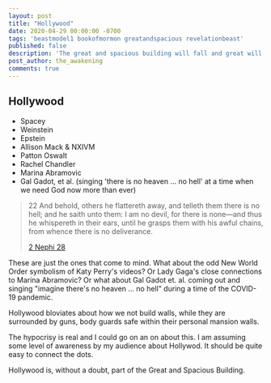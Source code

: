 ```yaml
---
layout: post
title: "Hollywood"
date: 2020-04-29 00:00:00 -0700
tags: 'beastmodel1 bookofmormon greatandspacious revelationbeast'
published: false
description: 'The great and spacious building will fall and great will be the fall thereof.'
post_author: the_awakening
comments: true
---
```


## Hollywood

* Spacey
* Weinstein
* Epstein
* Allison Mack & NXIVM
* Patton Oswalt
* Rachel Chandler
* Marina Abramovic
* Gal Gadot, et al. (singing 'there is no heaven ... no hell' at a time when we need God now more than ever)
> 22 And behold, others he flattereth away, and telleth them there is no hell; and he saith unto them: I am no devil, for there is none—and thus he whispereth in their ears, until he grasps them with his awful chains, from whence there is no deliverance.
> 
> [2 Nephi 28](https://www.churchofjesuschrist.org/study/scriptures/bofm/2-ne/28.22?lang=eng#p22)

These are just the ones that come to mind. What about the odd New World Order symbolism of Katy Perry's videos? Or Lady Gaga's close connections to Marina Abramovic? Or what about Gal Gadot et. al. coming out and singing "imagine there's no heaven ... no hell" during a time of the COVID-19 pandemic.

Hollywood bloviates about how we not build walls, while they are surrounded by guns, body guards safe within their personal mansion walls.

The hypocrisy is real and I could go on an on about this. I am assuming some level of awareness by my audience about Hollywod. It should be quite easy to connect the dots.

Hollywood is, without a doubt, part of the Great and Spacious Building.